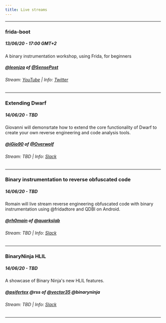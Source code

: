 ```yaml
---
title: Live streams
---
```


---

### frida-boot
##### 13/06/20 - 17:00 GMT+2

A binary instrumentation workshop, using Frida, for beginners

##### [@leonjza](https://twitter.com/leonjza) of [@SensePost](https://twitter.com/sensepost)
###### Stream: [YouTube](https://www.youtube.com/watch?v=CLpW1tZCblo&feature=youtu.be) | Info: [Twitter](https://twitter.com/leonjza/status/1267505991119233025?s=20)

---

### Extending Dwarf
##### 14/06/20 - TBD

Giovanni will demonsrtate how to extend the core functionality of Dwarf to create your own reverse engineering and code analysis tools.

##### [@iGio90](https://twitter.com/iGio90) of [@Overwolf](https://twitter.com/theoverwolf)
###### Stream: TBD | Info: [Slack](https://join.slack.com/t/resecret/shared_invite/zt-4sjjl4md-_M8AB5_tic~HTbFPY9oEFg)

---

### Binary instrumentation to reverse obfuscated code
##### 14/06/20 - TBD

Romain will live stream reverse engineering obfuscated code with binary instrumentation using @fridadtore and QDBI on Android.

##### [@rh0main](https://twitter.com/rh0main) of [@quarkslab](https://twitter.com/quarkslab)
###### Stream: TBD | Info: [Slack](https://join.slack.com/t/resecret/shared_invite/zt-4sjjl4md-_M8AB5_tic~HTbFPY9oEFg)

---

### BinaryNinja HLIL
##### 14/06/20 - TBD

A showcase of Binary Ninja's new HLIL features.

##### [@psifertex](https://twitter.com/psifertex) @rss of [@vector35](https://twitter.com/vector35) @binaryninja
###### Stream: TBD | Info: [Slack](https://join.slack.com/t/resecret/shared_invite/zt-4sjjl4md-_M8AB5_tic~HTbFPY9oEFg)

---
